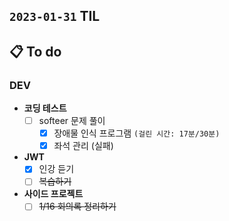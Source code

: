 ## `2023-01-31` TIL

## 📋 To do

### DEV

+ **코딩 테스트**
  + [ ] softeer 문제 풀이
    + [x] 장애물 인식 프로그램 `(걸린 시간: 17분/30분)`
    + [x] 좌석 관리 (실패)

+ **JWT**
  + [x] 인강 듣기
  + [ ] ~~복습하기~~

+ **사이드 프로젝트**
  + [ ] ~~1/16 회의록 정리하기~~